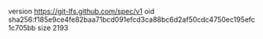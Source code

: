 version https://git-lfs.github.com/spec/v1
oid sha256:f185e9ce4fe82baa71bcd091efcd3ca88bc6d2af50cdc4750ec195efc1c705bb
size 2193
